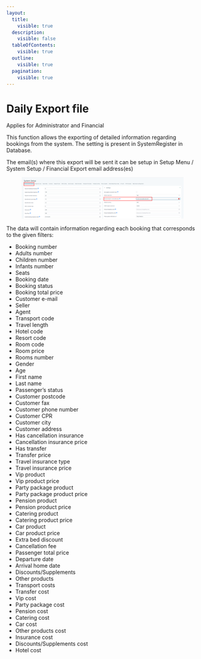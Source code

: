 ```yaml
---
layout:
  title:
    visible: true
  description:
    visible: false
  tableOfContents:
    visible: true
  outline:
    visible: true
  pagination:
    visible: true
---
```


# Daily Export file

Applies for Administrator and Financial

This function allows the exporting of detailed information regarding bookings from the system. The setting is present in SystemRegister in Database.

The email(s) where this export will be sent it can be setup in Setup Menu / System Setup / Financial Export email address(es)

<figure><img src=".gitbook/assets/image (16).png" alt=""><figcaption></figcaption></figure>

The data will contain information regarding each booking that corresponds to the given filters:

* Booking number
* Adults number
* Children number
* Infants number
* Seats
* Booking date
* Booking status
* Booking total price
* Customer e-mail
* Seller
* Agent
* Transport code
* Travel length
* Hotel code
* Resort code
* Room code
* Room price
* Rooms number
* Gender
* Age
* First name
* Last name
* Passenger’s status
* Customer postcode
* Customer fax
* Customer phone number
* Customer CPR
* Customer city
* Customer address
* Has cancellation insurance
* Cancellation insurance price
* Has transfer
* Transfer price
* Travel insurance type
* Travel insurance price
* Vip product
* Vip product price
* Party package product
* Party package product price
* Pension product
* Pension product price
* Catering product
* Catering product price
* Car product
* Car product price
* Extra bed discount
* Cancellation fee
* Passenger total price
* Departure date
* Arrival home date
* Discounts/Supplements
* Other products
* Transport costs
* Transfer cost
* Vip cost
* Party package cost
* Pension cost
* Catering cost
* Car cost
* Other products cost
* Insurance cost
* Discounts/Supplements cost
* Hotel cost
